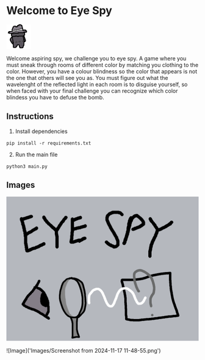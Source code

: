 # Welcome to Eye Spy

![Guy](Sprites/spy.png)

Welcome aspiring spy, we challenge you to eye spy. A game where you must sneak through rooms of different color by matching you clothing to the color. However, you have a colour blindness so the color that appears is not the one that others will see you as. You must figure out what the wavelenght of the reflected light in each room is to disguise yourself, so when faced with your final challenge you can recognize which color blindess you have to defuse the bomb.

## Instructions
1. Install dependencies
```
pip install -r requirements.txt
```
2. Run the main file
```
python3 main.py
```
## Images
![Splash Art](Sprites/Splash_Art.png)

![Image]('Images/Screenshot from 2024-11-17 11-48-55.png')
